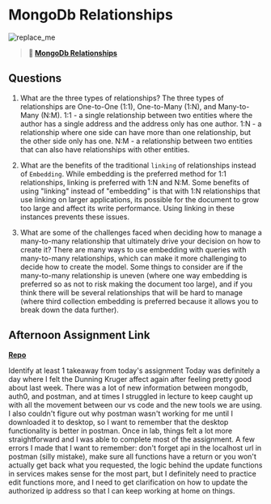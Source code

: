 # MongoDb Relationships

![replace_me](https://codeworks.blob.core.windows.net/public/assets/img/illustrations/placeholder.svg)

> **📖 [MongoDb Relationships](https://codeworksacademy.com/fs-student-guide/resources/wk5/02-Relationships)**

## Questions

1. What are the three types of relationships?
The three types of relationships are One-to-One (1:1), One-to-Many (1:N), and Many-to-Many (N:M).
1:1 - a single relationship between two entities where the author has a single address and the address only has one author. 
1:N - a relationship where one side can have more than one relationship, but the other side only has one. 
N:M - a relationship between two entities that can also have relationships with other entities. 

2. What are the benefits of the traditional `linking` of relationships instead of `Embedding`.
While embedding is the preferred method for 1:1 relationships, linking is preferred with 1:N and N:M. Some benefits of using "linking" instead of "embedding" is that with 1:N relationships that use linking on larger applications, its possible for the document to grow too large and affect its write performance. Using linking in these instances prevents these issues. 

3. What are some of the challenges faced when deciding how to manage a many-to-many relationship that ultimately drive your decision on how to create it?
There are many ways to use embedding with queries with many-to-many relationships, which can make it more challenging to decide how to create the model. Some things to consider are if the many-to-many relationship is uneven (where one way embedding is preferred so as not to risk making the document too large), and if you think there will be several relationships that will be hard to manage (where third collection embedding is preferred because it allows you to break down the data further).

## Afternoon Assignment Link

**[Repo](https://github.com/JordanlDiaz/gregslistAPI)**

Identify at least 1 takeaway from today's assignment
Today was definitely a day where I felt the Dunning Kruger affect again after feeling pretty good about last week. There was a lot of new information between mongodb, auth0, and postman, and at times I struggled in lecture to keep caught up with all the movement between our vs code and the new tools we are using. I also couldn't figure out why postman wasn't working for me until I downloaded it to desktop, so I want to remember that the desktop functionality is better in postman. 
Once in lab, things felt a lot more straightforward and I was able to complete most of the assignment. A few errors I made that I want to remember: don't forget api in the localhost url in postman (silly mistake), make sure all functions have a return or you won't actually get back what you requested, the logic behind the update functions in services makes sense for the most part, but I definitely need to practice edit functions more, and I need to get clarification on how to update the authorized ip address so that I can keep working at home on things. 
